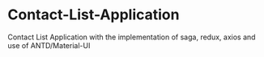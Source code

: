 # Contact-List-Application
Contact List Application with the implementation of saga, redux, axios and use of ANTD/Material-UI
